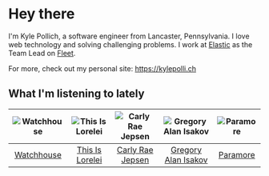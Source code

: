 # Hey there


I'm Kyle Pollich, a software engineer from Lancaster, Pennsylvania. I love web technology and solving challenging problems.
I work at [Elastic](https://www.elastic.co/) as the Team Lead on [Fleet](https://www.elastic.co/guide/en/fleet/current/fleet-overview.html).

For more, check out my personal site: https://kylepolli.ch

## What I'm listening to lately

<!-- begin artists -->
  |![Watchhouse](https://i.scdn.co/image/ab6761610000f178d4cf73dc366d37ad8c23b7d0)|![This Is Lorelei](https://i.scdn.co/image/ab6761610000f17847a79a4b43ca5741f6f4d289)|![Carly Rae Jepsen](https://i.scdn.co/image/ab6761610000f1788272bf414106646e0e4a89f3)|![Gregory Alan Isakov](https://i.scdn.co/image/ab6761610000f1784528d0f9bb51b241561a16f3)|![Paramore](https://i.scdn.co/image/ab6761610000f178b10c34546a4ca2d7faeb8865)|
  |:---:|:---:|:---:|:---:|:---:|
  |[Watchhouse](https://open.spotify.com/artist/675tsBPpaZtqyiBwEf3ZEP)|[This Is Lorelei](https://open.spotify.com/artist/0GmYGGZZIU8vHbI0bAXZun)|[Carly Rae Jepsen](https://open.spotify.com/artist/6sFIWsNpZYqfjUpaCgueju)|[Gregory Alan Isakov](https://open.spotify.com/artist/5sXaGoRLSpd7VeyZrLkKwt)|[Paramore](https://open.spotify.com/artist/74XFHRwlV6OrjEM0A2NCMF)|
<!-- end artists -->
